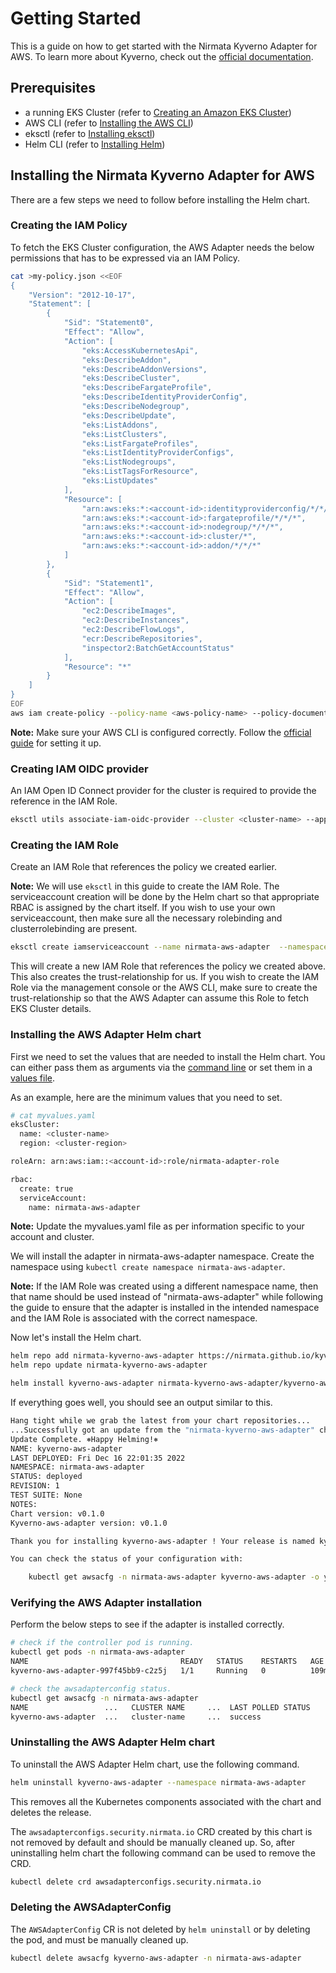 # Getting Started

This is a guide on how to get started with the Nirmata Kyverno Adapter for AWS. To learn more about Kyverno, check out the [official documentation](https://kyverno.io/docs/).

## Prerequisites

- a running EKS Cluster (refer to [Creating an Amazon EKS Cluster](https://docs.aws.amazon.com/eks/latest/userguide/create-cluster.html))
- AWS CLI (refer to [Installing the AWS CLI](https://docs.aws.amazon.com/cli/latest/userguide/getting-started-install.html))
- eksctl (refer to [Installing eksctl](https://docs.aws.amazon.com/eks/latest/userguide/eksctl.html))
- Helm CLI (refer to [Installing Helm](https://helm.sh/docs/intro/install/))

## Installing the Nirmata Kyverno Adapter for AWS

There are a few steps we need to follow before installing the Helm chart.

### Creating the IAM Policy

To fetch the EKS Cluster configuration, the AWS Adapter needs the below permissions that has to be expressed via an IAM Policy.

```bash
cat >my-policy.json <<EOF
{
    "Version": "2012-10-17",
    "Statement": [
        {
            "Sid": "Statement0",
            "Effect": "Allow",
            "Action": [
                "eks:AccessKubernetesApi",
                "eks:DescribeAddon",
                "eks:DescribeAddonVersions",
                "eks:DescribeCluster",
                "eks:DescribeFargateProfile",
                "eks:DescribeIdentityProviderConfig",
                "eks:DescribeNodegroup",
                "eks:DescribeUpdate",
                "eks:ListAddons",
                "eks:ListClusters",
                "eks:ListFargateProfiles",
                "eks:ListIdentityProviderConfigs",
                "eks:ListNodegroups",
                "eks:ListTagsForResource",
                "eks:ListUpdates"
            ],
            "Resource": [
                "arn:aws:eks:*:<account-id>:identityproviderconfig/*/*/*/*",
                "arn:aws:eks:*:<account-id>:fargateprofile/*/*/*",
                "arn:aws:eks:*:<account-id>:nodegroup/*/*/*",
                "arn:aws:eks:*:<account-id>:cluster/*",
                "arn:aws:eks:*:<account-id>:addon/*/*/*"
            ]
        },
        {
            "Sid": "Statement1",
            "Effect": "Allow",
            "Action": [
                "ec2:DescribeImages",
                "ec2:DescribeInstances",
                "ec2:DescribeFlowLogs",
                "ecr:DescribeRepositories",
                "inspector2:BatchGetAccountStatus"
            ],
            "Resource": "*"
        }
    ]
}
EOF
aws iam create-policy --policy-name <aws-policy-name> --policy-document file://my-policy.json
```

**Note:** Make sure your AWS CLI is configured correctly. Follow the [official guide](https://docs.aws.amazon.com/cli/latest/userguide/cli-configure-quickstart.html) for setting it up.

### Creating IAM OIDC provider

An IAM Open ID Connect provider for the cluster is required to provide the reference in the IAM Role.

```bash
eksctl utils associate-iam-oidc-provider --cluster <cluster-name> --approve --region <region-code>
```

### Creating the IAM Role

Create an IAM Role that references the policy we created earlier.

**Note:** We will use `eksctl` in this guide to create the IAM Role. The serviceaccount creation will be done by the Helm chart so that appropriate RBAC is assigned by the chart itself. If you wish to use your own serviceaccount, then make sure all the necessary rolebinding and clusterrolebinding are present.

```bash
eksctl create iamserviceaccount --name nirmata-aws-adapter  --namespace nirmata-aws-adapter --cluster <cluster-name> --role-name nirmata-adapter-role --attach-policy-arn arn:aws:iam::<account-id>:policy/<aws-policy-name>   --role-only  --approve
```

This will create a new IAM Role that references the policy we created above. This also creates the trust-relationship for us. If you wish to create the IAM Role via the management console or the AWS CLI, make sure to create the trust-relationship so that the AWS Adapter can assume this Role to fetch EKS Cluster details.

### Installing the AWS Adapter Helm chart

First we need to set the values that are needed to install the Helm chart. You can either pass them as arguments via the [command line](https://helm.sh/docs/helm/helm_install/#helm-install) or set them in a [values file](https://helm.sh/docs/chart_template_guide/values_files/).

As an example, here are the minimum values that you need to set.

```bash
# cat myvalues.yaml
eksCluster:
  name: <cluster-name>
  region: <cluster-region>

roleArn: arn:aws:iam::<account-id>:role/nirmata-adapter-role

rbac:
  create: true
  serviceAccount:
    name: nirmata-aws-adapter
```

**Note:** Update the myvalues.yaml file as per information specific to your account and cluster.

We will install the adapter in nirmata-aws-adapter namespace. Create the namespace using ```kubectl create namespace nirmata-aws-adapter```.

**Note:** If the IAM Role was created using a different namespace name, then that name should be used instead of "nirmata-aws-adapter" while following the guide to ensure that the adapter is installed in the intended namespace and the IAM Role is associated with the correct namespace.

Now let's install the Helm chart.

```bash
helm repo add nirmata-kyverno-aws-adapter https://nirmata.github.io/kyverno-aws-adapter/
helm repo update nirmata-kyverno-aws-adapter

helm install kyverno-aws-adapter nirmata-kyverno-aws-adapter/kyverno-aws-adapter -f myvalues.yaml --namespace nirmata-aws-adapter
```

If everything goes well, you should see an output similar to this.

```bash
Hang tight while we grab the latest from your chart repositories...
...Successfully got an update from the "nirmata-kyverno-aws-adapter" chart repository
Update Complete. ⎈Happy Helming!⎈
NAME: kyverno-aws-adapter
LAST DEPLOYED: Fri Dec 16 22:01:35 2022
NAMESPACE: nirmata-aws-adapter
STATUS: deployed
REVISION: 1
TEST SUITE: None
NOTES:
Chart version: v0.1.0
Kyverno-aws-adapter version: v0.1.0

Thank you for installing kyverno-aws-adapter ! Your release is named kyverno-aws-adapter.

You can check the status of your configuration with:

    kubectl get awsacfg -n nirmata-aws-adapter kyverno-aws-adapter -o yaml
```

### Verifying the AWS Adapter installation

Perform the below steps to see if the adapter is installed correctly.

```bash
# check if the controller pod is running.
kubectl get pods -n nirmata-aws-adapter
NAME                                  READY   STATUS    RESTARTS   AGE
kyverno-aws-adapter-997f45bb9-c2z5j   1/1     Running   0          109m

# check the awsadapterconfig status.
kubectl get awsacfg -n nirmata-aws-adapter
NAME                 ...   CLUSTER NAME     ...  LAST POLLED STATUS
kyverno-aws-adapter  ...   cluster-name     ...  success
```

### Uninstalling the AWS Adapter Helm chart

To uninstall the AWS Adapter Helm chart, use the following command.

```bash
helm uninstall kyverno-aws-adapter --namespace nirmata-aws-adapter
```

This removes all the Kubernetes components associated with the chart and deletes the release.

The `awsadapterconfigs.security.nirmata.io` CRD created by this chart is not removed by default and should be manually cleaned up. So, after uninstalling helm chart the following command can be used to remove the CRD.

```bash
kubectl delete crd awsadapterconfigs.security.nirmata.io
```

### Deleting the AWSAdapterConfig

The `AWSAdapterConfig` CR is not deleted by `helm uninstall` or by deleting the pod, and must be manually cleaned up.

```bash
kubectl delete awsacfg kyverno-aws-adapter -n nirmata-aws-adapter
```
